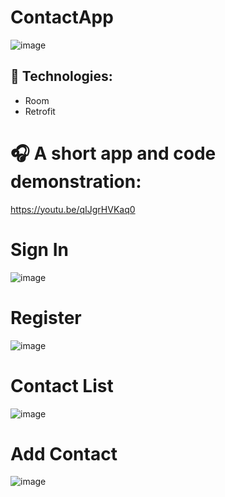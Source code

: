 # ContactApp

![image](https://user-images.githubusercontent.com/68230416/171253115-ecc0994f-4111-45d8-9ea9-a96d42d6eaf3.png)

## :iphone: Technologies:

- Room
- Retrofit

# :headphones: A short app and code demonstration:

https://youtu.be/qIJgrHVKaq0

# Sign In

![image](https://user-images.githubusercontent.com/68230416/171253195-99b64586-1524-4922-88ea-52cea29a7866.png)

# Register

![image](https://user-images.githubusercontent.com/68230416/171253447-6a88e2e2-2571-4d83-8909-081fed6cee02.png)

# Contact List

![image](https://user-images.githubusercontent.com/68230416/171253794-7a6938dd-00e5-4d2a-9bc1-d6e3e730ac2b.png)

# Add Contact

![image](https://user-images.githubusercontent.com/68230416/171253883-395cd596-acbc-4072-bd7c-986a8bf52fcb.png)




